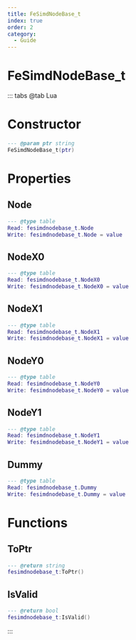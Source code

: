 ```yaml
---
title: FeSimdNodeBase_t
index: true
order: 2
category:
  - Guide
---
```


# FeSimdNodeBase_t

::: tabs
@tab Lua
# Constructor
```lua
--- @param ptr string
FeSimdNodeBase_t(ptr)
```
# Properties
## Node 
```lua
--- @type table
Read: fesimdnodebase_t.Node
Write: fesimdnodebase_t.Node = value
```
## NodeX0 
```lua
--- @type table
Read: fesimdnodebase_t.NodeX0
Write: fesimdnodebase_t.NodeX0 = value
```
## NodeX1 
```lua
--- @type table
Read: fesimdnodebase_t.NodeX1
Write: fesimdnodebase_t.NodeX1 = value
```
## NodeY0 
```lua
--- @type table
Read: fesimdnodebase_t.NodeY0
Write: fesimdnodebase_t.NodeY0 = value
```
## NodeY1 
```lua
--- @type table
Read: fesimdnodebase_t.NodeY1
Write: fesimdnodebase_t.NodeY1 = value
```
## Dummy 
```lua
--- @type table
Read: fesimdnodebase_t.Dummy
Write: fesimdnodebase_t.Dummy = value
```
# Functions
## ToPtr
```lua
--- @return string
fesimdnodebase_t:ToPtr()
```
## IsValid
```lua
--- @return bool
fesimdnodebase_t:IsValid()
```

:::